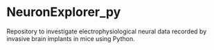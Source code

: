 # NeuronExplorer_py
Repository to investigate electrophysiological neural data recorded by invasive brain implants in mice using Python. 

